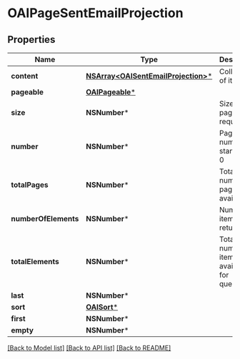 # OAIPageSentEmailProjection

## Properties
Name | Type | Description | Notes
------------ | ------------- | ------------- | -------------
**content** | [**NSArray&lt;OAISentEmailProjection&gt;***](OAISentEmailProjection) | Collection of items | [optional] 
**pageable** | [**OAIPageable***](OAIPageable) |  | [optional] 
**size** | **NSNumber*** | Size of page requested | [optional] 
**number** | **NSNumber*** | Page number starting at 0 | [optional] 
**totalPages** | **NSNumber*** | Total number of pages available | [optional] 
**numberOfElements** | **NSNumber*** | Number of items returned | [optional] 
**totalElements** | **NSNumber*** | Total number of items available for querying | [optional] 
**last** | **NSNumber*** |  | [optional] 
**sort** | [**OAISort***](OAISort) |  | [optional] 
**first** | **NSNumber*** |  | [optional] 
**empty** | **NSNumber*** |  | [optional] 

[[Back to Model list]](../README#documentation-for-models) [[Back to API list]](../README#documentation-for-api-endpoints) [[Back to README]](../README)


